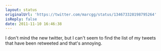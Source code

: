 ```yaml
---
layout: status
originalUrl: 'https://twitter.com/marcgg/status/134673328198795264'
isReply: false
date: 2011-11-10 16:46:38
---
```


I don't mind the new twitter, but I can't seem to find the list of my tweets that have been retweeted and that's annoying.
